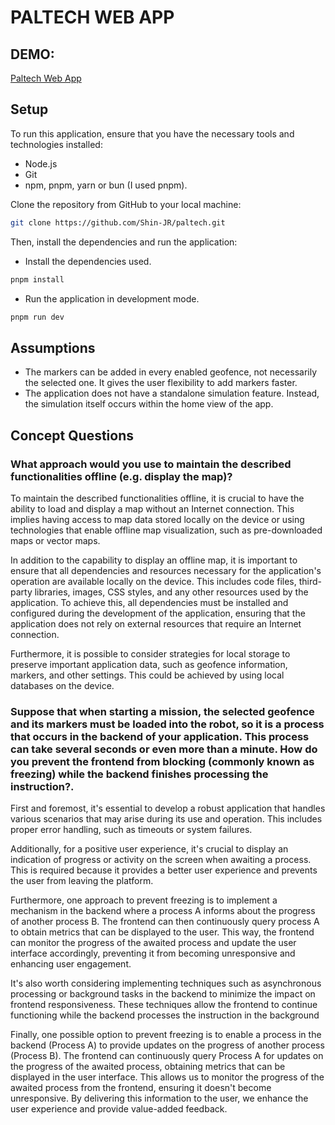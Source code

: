 # PALTECH WEB APP

## DEMO:

[Paltech Web App](https://paltech-test.netlify.app/)

## Setup

To run this application, ensure that you have the necessary tools and technologies installed:

- Node.js
- Git
- npm, pnpm, yarn or bun (I used pnpm).

Clone the repository from GitHub to your local machine:

```bash
git clone https://github.com/Shin-JR/paltech.git
```

Then, install the dependencies and run the application:

- Install the dependencies used.

```bash
pnpm install
```

- Run the application in development mode.

```bash
pnpm run dev
```

## Assumptions

- The markers can be added in every enabled geofence, not necessarily the selected one. It gives the user flexibility to add markers faster.
- The application does not have a standalone simulation feature. Instead, the simulation itself occurs within the home view of the app.

## Concept Questions

### What approach would you use to maintain the described functionalities offline (e.g. display the map)?

To maintain the described functionalities offline, it is crucial to have the ability to load and display a map without an Internet connection. This implies having access to map data stored locally on the device or using technologies that enable offline map visualization, such as pre-downloaded maps or vector maps.

In addition to the capability to display an offline map, it is important to ensure that all dependencies and resources necessary for the application's operation are available locally on the device. This includes code files, third-party libraries, images, CSS styles, and any other resources used by the application. To achieve this, all dependencies must be installed and configured during the development of the application, ensuring that the application does not rely on external resources that require an Internet connection.

Furthermore, it is possible to consider strategies for local storage to preserve important application data, such as geofence information, markers, and other settings. This could be achieved by using local databases on the device.

### Suppose that when starting a mission, the selected geofence and its markers must be loaded into the robot, so it is a process that occurs in the backend of your application. This process can take several seconds or even more than a minute. How do you prevent the frontend from blocking (commonly known as freezing) while the backend finishes processing the instruction?.

First and foremost, it's essential to develop a robust application that handles various scenarios that may arise during its use and operation. This includes proper error handling, such as timeouts or system failures.

Additionally, for a positive user experience, it's crucial to display an indication of progress or activity on the screen when awaiting a process. This is required because it provides a better user experience and prevents the user from leaving the platform.

Furthermore, one approach to prevent freezing is to implement a mechanism in the backend where a process A informs about the progress of another process B. The frontend can then continuously query process A to obtain metrics that can be displayed to the user. This way, the frontend can monitor the progress of the awaited process and update the user interface accordingly, preventing it from becoming unresponsive and enhancing user engagement.

It's also worth considering implementing techniques such as asynchronous processing or background tasks in the backend to minimize the impact on frontend responsiveness. These techniques allow the frontend to continue functioning while the backend processes the instruction in the background

Finally, one possible option to prevent freezing is to enable a process in the backend (Process A) to provide updates on the progress of another process (Process B). The frontend can continuously query Process A for updates on the progress of the awaited process, obtaining metrics that can be displayed in the user interface. This allows us to monitor the progress of the awaited process from the frontend, ensuring it doesn't become unresponsive. By delivering this information to the user, we enhance the user experience and provide value-added feedback.

